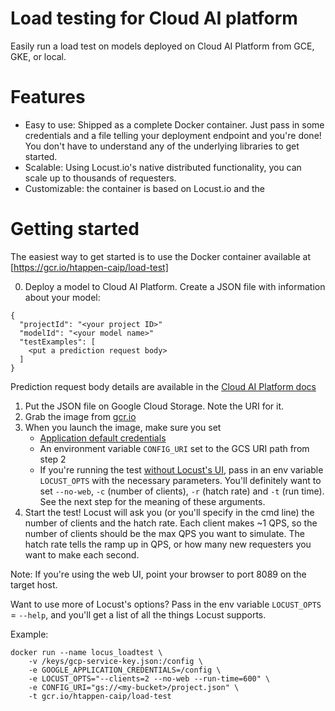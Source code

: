 # Load testing for Cloud AI platform
Easily run a load test on models deployed on Cloud AI Platform from GCE, GKE, or local.

# Features
- Easy to use: Shipped as a complete Docker container. Just pass in some credentials and a file telling your deployment endpoint and you're done! You don't have to understand any of the underlying libraries to get started.
- Scalable: Using Locust.io's native distributed functionality, you can scale up to thousands of requesters.
- Customizable: the container is based on Locust.io and the

# Getting started
The easiest way to get started is to use the Docker container available at [https://gcr.io/htappen-caip/load-test]

0. Deploy a model to Cloud AI Platform. Create a JSON file with information about your model:
```
{
  "projectId": "<your project ID>"
  "modelId": "<your model name>"
  "testExamples": [
    <put a prediction request body>
  ]
}
```
Prediction request body details are available in the [Cloud AI Platform docs](https://cloud.google.com/ml-engine/docs/online-predict)

1. Put the JSON file on Google Cloud Storage. Note the URI for it.
2. Grab the image from [gcr.io](https://gcr.io/htappen-caip/load-test)
3. When you launch the image, make sure you set
    - [Application default credentials](https://cloud.google.com/docs/authentication/production)
    - An environment variable `CONFIG_URI` set to the GCS URI path from step 2
    - If you're running the test [without Locust's UI](https://docs.locust.io/en/stable/running-locust-without-web-ui.html), pass in an env variable `LOCUST_OPTS` with the necessary parameters. You'll definitely want to set `--no-web`, `-c` (number of clients), `-r` (hatch rate) and `-t` (run time). See the next step for the meaning of these arguments.
4. Start the test! Locust will ask you (or you'll specify in the cmd line) the number of clients and the hatch rate. Each client makes ~1 QPS, so the number of clients should be the max QPS you want to simulate. The hatch rate tells the ramp up in QPS, or how many new requesters you want to make each second.

Note: If you're using the web UI, point your browser to port 8089 on the target host.

Want to use more of Locust's options? Pass in the env variable `LOCUST_OPTS` = `--help`, and you'll get a list of all the things Locust supports.

Example:

```
docker run --name locus_loadtest \
    -v /keys/gcp-service-key.json:/config \
    -e GOOGLE_APPLICATION_CREDENTIALS=/config \
    -e LOCUST_OPTS="--clients=2 --no-web --run-time=600" \
    -e CONFIG_URI="gs://<my-bucket>/project.json" \
    -t gcr.io/htappen-caip/load-test
```
